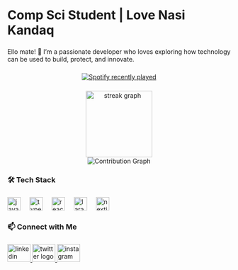 <h1 align="left"> Comp Sci Student | Love Nasi Kandaq</h1>

###

<p align="left">Ello mate! 👋 I’m a passionate  developer who loves exploring how technology can be used to build, protect, and innovate.</p>

###

<div align="center">
  <a href="https://open.spotify.com/user/31iqk4lrut7mme6oumt2rbkezw2y">
    <img src="https://spotify-recently-played-readme.vercel.app/api?user=31iqk4lrut7mme6oumt2rbkezw2y&count=5&unique=false" alt="Spotify recently played"  />
  </a>
</div>

###

<div align="center">
  <img src="https://streak-stats.demolab.com?user=darwishathibi&locale=en&mode=daily&theme=dark&hide_border=false&border_radius=5" height="150" alt="streak graph"  />
  <br/>
  <img src="https://github-readme-activity-graph.vercel.app/graph?username=darwishathibi&theme=github-compact&hide_border=true" alt="Contribution Graph" />
</div>

###

<h3 align="left">🛠️ Tech Stack</h3>

###

<div align="left">
  <img src="https://cdn.jsdelivr.net/gh/devicons/devicon/icons/javascript/javascript-original.svg" height="30" alt="javascript logo"  />
  <img width="12" />
  <img src="https://cdn.jsdelivr.net/gh/devicons/devicon/icons/typescript/typescript-original.svg" height="30" alt="typescript logo"  />
  <img width="12" />
  <img src="https://cdn.jsdelivr.net/gh/devicons/devicon/icons/react/react-original.svg" height="30" alt="react logo"  />
  <img width="12" />
  <img src="https://cdn.jsdelivr.net/gh/devicons/devicon/icons/laravel/laravel-original.svg" height="30" alt="laravel logo"  />
  <img width="12" />
  <img src="https://cdn.jsdelivr.net/gh/devicons/devicon/icons/nextjs/nextjs-original.svg" height="30" alt="nextjs logo"  />
</div>

###

<h3 align="left">📫 Connect with Me</h3>

###

<div align="left">
  <a href="https://www.linkedin.com/in/darwis-shathibi-965609204" target="_blank">
    <img src="https://raw.githubusercontent.com/maurodesouza/profile-readme-generator/master/src/assets/icons/social/linkedin/default.svg" width="52" height="40" alt="linkedin logo"  />
  </a>
  <a href="https://x.com/darwishathibi" target="_blank">
    <img src="https://raw.githubusercontent.com/maurodesouza/profile-readme-generator/master/src/assets/icons/social/twitter/default.svg" width="52" height="40" alt="twitter logo"  />
  </a>
  <a href="https://www.instagram.com/darwishathibi/" target="_blank">
    <img src="https://raw.githubusercontent.com/maurodesouza/profile-readme-generator/master/src/assets/icons/social/instagram/default.svg" width="52" height="40" alt="instagram logo"  />
  </a>
</div>

###
